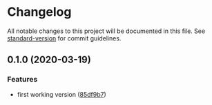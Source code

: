 # Changelog

All notable changes to this project will be documented in this file. See [standard-version](https://github.com/conventional-changelog/standard-version) for commit guidelines.

## 0.1.0 (2020-03-19)


### Features

* first working version ([85df9b7](https://github.com/graasp/graasp-app-zoom/commit/85df9b70c6643e911663627b0fd7a8ac8f1a6d0d))
